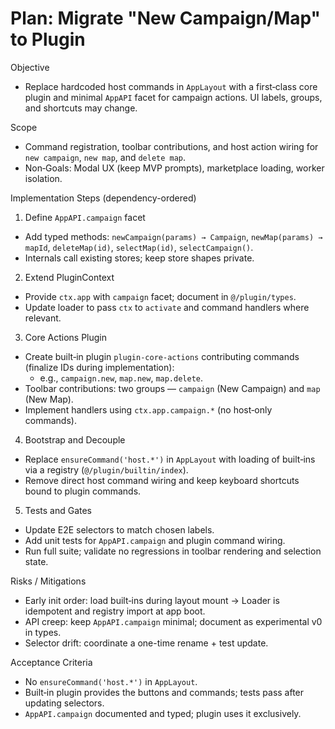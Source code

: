 # Plan: Migrate "New Campaign/Map" to Plugin

Objective

- Replace hardcoded host commands in `AppLayout` with a first‑class core plugin and minimal `AppAPI` facet for campaign actions. UI labels, groups, and shortcuts may change.

Scope

- Command registration, toolbar contributions, and host action wiring for `new campaign`, `new map`, and `delete map`.
- Non‑Goals: Modal UX (keep MVP prompts), marketplace loading, worker isolation.

Implementation Steps (dependency-ordered)

1. Define `AppAPI.campaign` facet

- Add typed methods: `newCampaign(params) → Campaign`, `newMap(params) → mapId`, `deleteMap(id)`, `selectMap(id)`, `selectCampaign()`.
- Internals call existing stores; keep store shapes private.

2. Extend PluginContext

- Provide `ctx.app` with `campaign` facet; document in `@/plugin/types`.
- Update loader to pass `ctx` to `activate` and command handlers where relevant.

3. Core Actions Plugin

- Create built‑in plugin `plugin-core-actions` contributing commands (finalize IDs during implementation):
  - e.g., `campaign.new`, `map.new`, `map.delete`.
- Toolbar contributions: two groups — `campaign` (New Campaign) and `map` (New Map).
- Implement handlers using `ctx.app.campaign.*` (no host‑only commands).

4. Bootstrap and Decouple

- Replace `ensureCommand('host.*')` in `AppLayout` with loading of built‑ins via a registry (`@/plugin/builtin/index`).
- Remove direct host command wiring and keep keyboard shortcuts bound to plugin commands.

5. Tests and Gates

- Update E2E selectors to match chosen labels.
- Add unit tests for `AppAPI.campaign` and plugin command wiring.
- Run full suite; validate no regressions in toolbar rendering and selection state.

Risks / Mitigations

- Early init order: load built‑ins during layout mount → Loader is idempotent and registry import at app boot.
- API creep: keep `AppAPI.campaign` minimal; document as experimental v0 in types.
- Selector drift: coordinate a one-time rename + test update.

Acceptance Criteria

- No `ensureCommand('host.*')` in `AppLayout`.
- Built‑in plugin provides the buttons and commands; tests pass after updating selectors.
- `AppAPI.campaign` documented and typed; plugin uses it exclusively.
